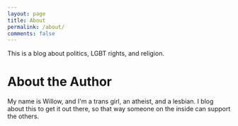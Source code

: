 ```yaml
---
layout: page
title: About
permalink: /about/
comments: false
---
```


This is a blog about politics, LGBT rights, and religion.

# About the Author
My name is Willow, and I'm a trans girl, an atheist, and a lesbian.
I blog about this to get it out there, so that way someone on the inside can
support the others.
